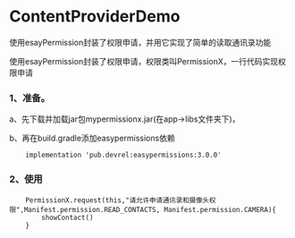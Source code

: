 # ContentProviderDemo
使用esayPermission封装了权限申请，并用它实现了简单的读取通讯录功能

使用esayPermission封装了权限申请，权限类叫PermissionX，一行代码实现权限申请


###  1、准备。
a、先下载并加载jar包mypermissionx.jar(在app->libs文件夹下)，

b、再在build.gradle添加easypermissions依赖
```
    implementation 'pub.devrel:easypermissions:3.0.0'

```
###  2、使用
```
    PermissionX.request(this,"请允许申请通讯录和摄像头权限",Manifest.permission.READ_CONTACTS, Manifest.permission.CAMERA){
        showContact()
    }
```


